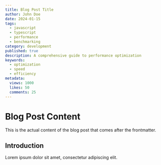 ```yaml
---
title: Blog Post Title
author: John Doe
date: 2024-01-15
tags:
  - javascript
  - typescript
  - performance
  - benchmarking
category: development
published: true
description: A comprehensive guide to performance optimization
keywords:
  - optimization
  - speed
  - efficiency
metadata:
  views: 1000
  likes: 50
  comments: 25
---
```


# Blog Post Content

This is the actual content of the blog post that comes after the frontmatter.

## Introduction

Lorem ipsum dolor sit amet, consectetur adipiscing elit.
